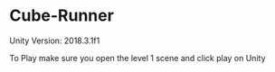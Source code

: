 # Cube-Runner

Unity Version: 2018.3.1f1

To Play make sure you open the level 1 scene and click play on Unity

